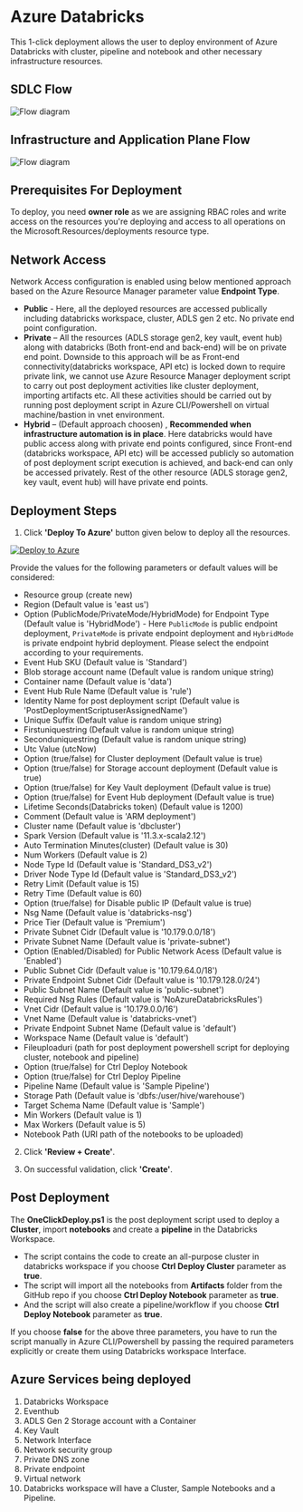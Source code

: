 # Azure Databricks

This 1-click deployment allows the user to deploy environment of Azure Databricks with cluster, pipeline and notebook and other necessary infrastructure resources.

## SDLC Flow

![Flow diagram](./Assets/Development_FlowChart.png)

## Infrastructure and Application Plane Flow

![Flow diagram](./Assets/Databricks_Deployment_Workflow.png)

## Prerequisites For Deployment

To deploy, you need **owner role** as we are assigning RBAC roles and write access on the resources you're deploying and access to all operations on the Microsoft.Resources/deployments resource type.

## Network Access
 
Network Access configuration is enabled using below mentioned approach based on the Azure Resource Manager parameter value **Endpoint Type**.
- **Public** - Here, all the deployed resources are accessed publically including databricks workspace, cluster, ADLS gen 2 etc. No private end point configuration. 
- **Private** – All the resources (ADLS storage gen2, key vault, event hub) along with databricks (Both front-end and back-end) will be on private end point. Downside to this approach will be as Front-end connectivity(databricks workspace, API etc) is locked down to require private link, we cannot use Azure Resource Manager deployment script to carry out post deployment activities like cluster deployment, importing artifacts etc. All these activities should be carried out by running post deployment script in Azure CLI/Powershell on virtual machine/bastion in vnet environment.
- **Hybrid** – (Default approach choosen) , **Recommended when infrastructure automation is in place**. Here databricks would have public access along with private end points configured, since Front-end (databricks workspace, API etc) will be accessed publicly so automation of post deployment script execution is achieved, and back-end can only be accessed privately. Rest of the other resource (ADLS storage gen2, key vault, event hub) will have private end points.

## Deployment Steps

1. Click **'Deploy To Azure'** button given below to deploy all the resources.

[![Deploy to Azure](https://aka.ms/deploytoazurebutton)](https://portal.azure.com/#create/Microsoft.Template/uri/https%3A%2F%2Fraw.githubusercontent.com%2FDatabricksFactory%2Fdatabricks-migration%2Fmain%2Fmain.json)

Provide the values for the following parameters or default values will be considered:
- Resource group (create new)
- Region (Default value is 'east us')
- Option (PublicMode/PrivateMode/HybridMode) for Endpoint Type (Default value is 'HybridMode') - Here ```PublicMode``` is public endpoint deployment, ```PrivateMode``` is private endpoint deployment and ```HybridMode``` is private endpoint hybrid deployment. Please select the endpoint according to your requirements.
- Event Hub SKU (Default value is 'Standard')
- Blob storage account name (Default value is random unique string)
- Container name (Default value is 'data')
- Event Hub Rule Name (Default value is 'rule')
- Identity Name for post deployment script (Default value is 'PostDeploymentScriptuserAssignedName')
- Unique Suffix (Default value is random unique string)
- Firstuniquestring (Default value is random unique string)
- Seconduniquestring (Default value is random unique string)
- Utc Value (utcNow)
- Option (true/false) for Cluster deployment (Default value is true)
- Option (true/false) for Storage account deployment (Default value is true)
- Option (true/false) for Key Vault deployment (Default value is true)
- Option (true/false) for Event Hub deployment (Default value is true)
- Lifetime Seconds(Databricks token) (Default value is 1200)
- Comment (Default value is 'ARM deployment')
- Cluster name (Default value is 'dbcluster')
- Spark Version (Default value is '11.3.x-scala2.12')
- Auto Termination Minutes(cluster) (Default value is 30)
- Num Workers (Default value is 2)
- Node Type Id (Default value is 'Standard_DS3_v2')
- Driver Node Type Id (Default value is 'Standard_DS3_v2')
- Retry Limit (Default value is 15)
- Retry Time (Default value is 60)
- Option (true/false) for Disable public IP (Default value is true)
- Nsg Name (Default value is 'databricks-nsg')
- Price Tier (Default value is 'Premium')
- Private Subnet Cidr (Default value is '10.179.0.0/18')
- Private Subnet Name (Default value is 'private-subnet')
- Option (Enabled/Disabled) for Public Network Acess (Default value is 'Enabled')
- Public Subnet Cidr (Default value is '10.179.64.0/18')
- Private Endpoint Subnet Cidr (Default value is '10.179.128.0/24')
- Public Subnet Name (Default value is 'public-subnet')
- Required Nsg Rules (Default value is 'NoAzureDatabricksRules')
- Vnet Cidr (Default value is '10.179.0.0/16')
- Vnet Name (Default value is 'databricks-vnet')
- Private Endpoint Subnet Name (Default value is 'default')
- Workspace Name (Default value is 'default')
- Fileuploaduri (path for post deployment powershell script for deploying cluster, notebook and pipeline)
- Option (true/false) for Ctrl Deploy Notebook
- Option (true/false) for Ctrl Deploy Pipeline 
- Pipeline Name (Default value is 'Sample Pipeline')
- Storage Path (Default value is 'dbfs:/user/hive/warehouse')
- Target Schema Name (Default value is 'Sample')
- Min Workers (Default value is 1)
- Max Workers (Default value is 5)
- Notebook Path (URI path of the notebooks to be uploaded)

2. Click **'Review + Create'**.

3. On successful validation, click **'Create'**.

## Post Deployment

The **OneClickDeploy.ps1** is the post deployment script used to deploy a **Cluster**, import **notebooks** and create a **pipeline** in the Databricks Workspace.
- The script contains the code to create an all-purpose cluster in databricks workspace if you choose **Ctrl Deploy Cluster** parameter as **true**.
- The script will import all the notebooks from **Artifacts** folder from the GitHub repo if you choose **Ctrl Deploy Notebook** parameter as **true**.
- And the script will also create a pipeline/workflow if you choose **Ctrl Deploy Notebook** parameter as **true**.

If you choose **false** for the above three parameters, you have to run the script manually in Azure CLI/Powershell by passing the required parameters explicitly or create them using Databricks workspace Interface. 
 
## Azure Services being deployed

1. Databricks Workspace
2. Eventhub
3. ADLS Gen 2 Storage account with a Container
4. Key Vault
5. Network Interface
6. Network security group
7. Private DNS zone
8. Private endpoint
9. Virtual network
10. Databricks workspace will have a Cluster, Sample Notebooks and a Pipeline.
